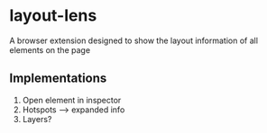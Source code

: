 # layout-lens
A browser extension designed to show the layout information of all elements on the page

## Implementations
1. Open element in inspector
1. Hotspots --> expanded info
1. Layers?
